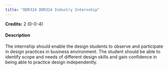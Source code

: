 ```yaml
---
title: "DDR324 DDR324 Industry Internship"
---
```

**Credits:** 2 (0-0-4)

#### Description
The internship should enable the design students to observe and participate in design practices in business environment. The student should be able to identify scope and needs of different design skills and gain confidence in being able to practice design independently.